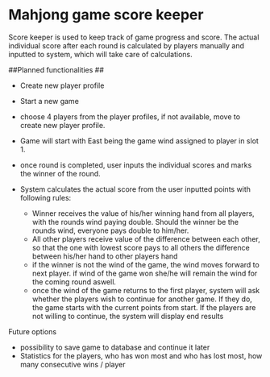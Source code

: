 # Mahjong game score keeper #

Score keeper is used to keep track of game progress and score. The actual individual score after each round is calculated by players manually and inputted to system, which will take care of calculations.

##Planned functionalities ##
* Create new player profile

* Start a new game
* choose 4 players from the player profiles, if not available, move to create new player profile.
* Game will start with East being the game  wind assigned to player in slot 1.
* once round is completed, user inputs the individual scores and marks the winner of the round.
* System calculates the actual score from the user inputted points with following rules:
  * Winner receives the value of his/her winning hand from all players, with the rounds wind paying double. Should the winner be the rounds wind, everyone pays double to him/her.
  * All other players receive value of the difference between each other, so that the one with lowest score pays to all others the difference between his/her hand to other players hand
  * if the winner is not the wind of the game, the wind moves forward to next player. if wind of the game won she/he will remain the wind for the coming round aswell.	 
  * once the wind of the game returns to the first player, system will ask whether the players wish to continue for another game. If they do, the game starts with the current points from start. If the players are not willing to continue, the system will display end results



Future options
* possibility to save game to database and continue it later
* Statistics for the players, who has won most and who has lost most, how many consecutive wins / player
